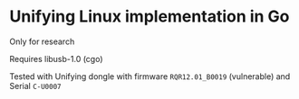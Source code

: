 # Unifying Linux implementation in Go

Only for research

Requires libusb-1.0 (cgo)

Tested with Unifying dongle with firmware `RQR12.01_B0019` (vulnerable)
and Serial `C-U0007`
